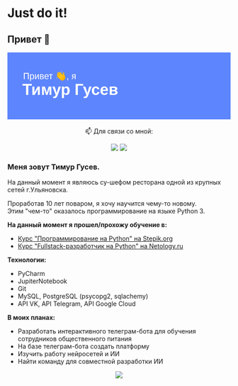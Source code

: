 # Just do it!

## Привет 👋

<p align="center">
  <img src="https://github.com/Snobik57/Snobik57/blob/main/header.png">
</p>
<p align="center">
  📫 Для связи со мной:
</p>

<p align="center">
  <a href="mailto:snobik57@gmail.com"><img src="https://img.shields.io/badge/Gmail-D14836?style=for-the-badge&logo=gmail&logoColor=white"></a>
  <a href="https://t.me/Snobik57"><img src="https://img.shields.io/badge/Telegram-2CA5E0?style=for-the-badge&logo=telegram&logoColor=white"></a>
</p>


### **Меня зовут Тимур Гусев.**

На данный момент я являюсь су-шефом ресторана одной из крупных сетей г.Ульяновска.

Проработав 10 лет поваром, я хочу научится чему-то новому.<br/>
Этим "чем-то" оказалось программирование на языке Python 3.

**На данный момент я прошел/прохожу обучение в:**

* [Курс "Программирование на Python" на Stepik.org](https://stepik.org/cert/1510906)
* [Курс "Fullstack-разработчик на Python" на Netology.ru](https://netology.ru/programs/fullstack-python-dev)

**Технологии:**
* PyCharm
* JupiterNotebook
* Git
* MySQL, PostgreSQL (psycopg2, sqlachemy)
* API VK, API Telegram, API Google Cloud



**В моих планах:**

* Разработать интерактивного телеграм-бота для обучения сотрудников общественного питания
* На базе телеграм-бота  создать платформу 
* Изучить работу нейросетей и ИИ
* Найти команду для совместной разработки ИИ

<p align="center">
  <img src="https://github-readme-stats.vercel.app/api?username=Snobik57">
</p>
